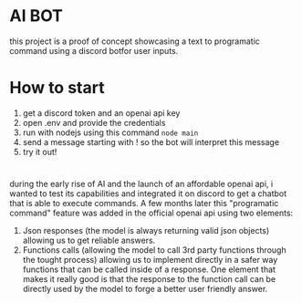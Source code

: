 # AI BOT
this project is a proof of concept showcasing a text to programatic command using a discord botfor user inputs.

# How to start
1. get a discord token and an openai api key
2. open .env and provide the credentials
3. run with nodejs using this command ```node main```
4. send a message starting with ! so the bot will interpret this message
5. try it out!

# 
during the early rise of AI and the launch of an affordable openai api, i wanted to test its capabilities and integrated it on discord to get a chatbot that is able to execute commands. A few months later this "programatic command" feature was added in the official openai api using two elements:
1) Json responses (the model is always returning valid json objects) allowing us to get reliable answers.
2) Functions calls (allowing the model to call 3rd party functions through the tought process) allowing us to implement directly in a safer way functions that can be called inside of a response. One element that makes it really good is that the response to the function call can be directly used by the model to forge a better user friendly answer.
